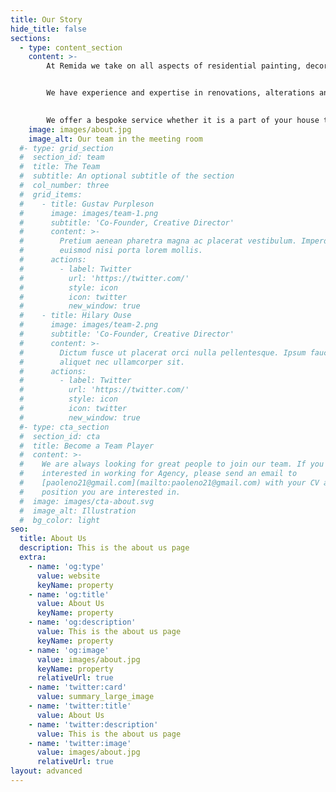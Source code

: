 ```yaml
---
title: Our Story
hide_title: false
sections:
  - type: content_section
    content: >-
        At Remida we take on all aspects of residential painting, decorating and design walls and ceiling from plasterboard to suit your plans for both interior and exterior jobs to improve and give a character to your property.


        We have experience and expertise in renovations, alterations and refurbishment. We love working with design plans, transforming the project into your dream house. 
        

        We offer a bespoke service whether it is a part of your house to be revamped or an entire building.
    image: images/about.jpg
    image_alt: Our team in the meeting room
  #- type: grid_section
  #  section_id: team
  #  title: The Team
  #  subtitle: An optional subtitle of the section
  #  col_number: three
  #  grid_items:
  #    - title: Gustav Purpleson
  #      image: images/team-1.png
  #      subtitle: 'Co-Founder, Creative Director'
  #      content: >-
  #        Pretium aenean pharetra magna ac placerat vestibulum. Imperdiet sed
  #        euismod nisi porta lorem mollis.
  #      actions:
  #        - label: Twitter
  #          url: 'https://twitter.com/'
  #          style: icon
  #          icon: twitter
  #          new_window: true
  #    - title: Hilary Ouse
  #      image: images/team-2.png
  #      subtitle: 'Co-Founder, Creative Director'
  #      content: >-
  #        Dictum fusce ut placerat orci nulla pellentesque. Ipsum faucibus vitae
  #        aliquet nec ullamcorper sit.
  #      actions:
  #        - label: Twitter
  #          url: 'https://twitter.com/'
  #          style: icon
  #          icon: twitter
  #          new_window: true
  #- type: cta_section
  #  section_id: cta
  #  title: Become a Team Player
  #  content: >-
  #    We are always looking for great people to join our team. If you are
  #    interested in working for Agency, please send an email to
  #    [paoleno21@gmail.com](mailto:paoleno21@gmail.com) with your CV and which
  #    position you are interested in.
  #  image: images/cta-about.svg
  #  image_alt: Illustration
  #  bg_color: light
seo:
  title: About Us
  description: This is the about us page
  extra:
    - name: 'og:type'
      value: website
      keyName: property
    - name: 'og:title'
      value: About Us
      keyName: property
    - name: 'og:description'
      value: This is the about us page
      keyName: property
    - name: 'og:image'
      value: images/about.jpg
      keyName: property
      relativeUrl: true
    - name: 'twitter:card'
      value: summary_large_image
    - name: 'twitter:title'
      value: About Us
    - name: 'twitter:description'
      value: This is the about us page
    - name: 'twitter:image'
      value: images/about.jpg
      relativeUrl: true
layout: advanced
---
```

